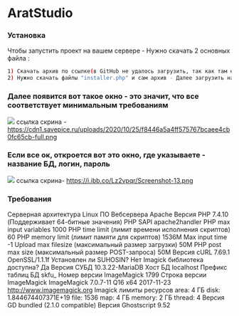 # AratStudio

### Установка

Чтобы запустить проект на вашем сервере - Нужно скачать 2 основных файла :


```sh
1) Скачать архив по ссылке(в GitHub не удалось загрузить, так как там есть ограничение на 25МБ) Вот ссылка -> https://yadi.sk/d/jqTt72ZX-9wA4A?w=1
2) Нужно скачать файлы "installer.php" и сам архив - Далее загрузить на ваш сервер и набрать путь в адресной строке. Например - https://вашсервер/installer.php.

```
### Далее появится вот такое окно - это значит, что все соответствует минимальным требованиям
![](https://cdn1.savepice.ru/uploads/2020/10/25/f8446a5a4ff575767bcaee4cb0fc65cb-full.png)
ссылка скрина - https://cdn1.savepice.ru/uploads/2020/10/25/f8446a5a4ff575767bcaee4cb0fc65cb-full.png
### Если все ок, откроется вот это окно, где указываете - название БД, логин, пароль
![](https://i.ibb.co/Lz2vpqr/Screenshot-13.png)
ссылка скрина- https://i.ibb.co/Lz2vpqr/Screenshot-13.png
### Требования


Серверная архитектура
Linux
ПО Вебсервера
Apache
Версия PHP
7.4.10 (Поддерживает 64-битные значения)
PHP SAPI
apache2handler
PHP max input variables
1000
PHP time limit (лимит времени исполнения скриптов)
60
PHP memory limit (лимит памяти для скриптов)
1536M
Max input time
-1
Upload max filesize (максимальный размер загрузки)
50M
PHP post max size (максимальный размер POST-запроса)
50M
Версия cURL
7.69.1 OpenSSL/1.1.1f
Установлен ли SUHOSIN?
Нет
Imagick библиотека доступна?
Да
Версия СУБД
10.3.22-MariaDB
Хост БД
localhost
Префикс таблиц БД
skfu_
Номер версии ImageMagick
1799
Строка версии ImageMagick
ImageMagick 7.0.7-11 Q16 x64 2017-11-23 http://www.imagemagick.org
Imagick лимиты ресурсов
area: 4 ГБ
disk: 1.844674407371E+19
file: 1536
map: 4 ГБ
memory: 2 ГБ
thread: 4
Версия GD
bundled (2.1.0 compatible)
Версия Ghostscript
9.52
